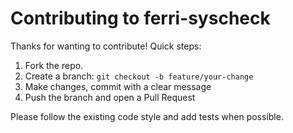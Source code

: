 # Contributing to ferri-syscheck

Thanks for wanting to contribute! Quick steps:
1. Fork the repo.
2. Create a branch: `git checkout -b feature/your-change`
3. Make changes, commit with a clear message
4. Push the branch and open a Pull Request

Please follow the existing code style and add tests when possible.
